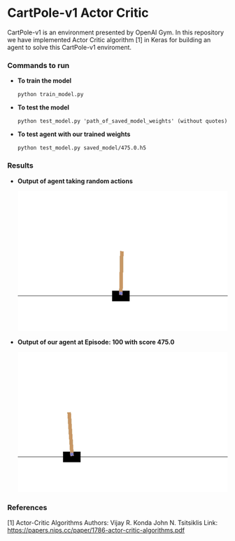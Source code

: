 # CartPole-v1 Actor Critic
CartPole-v1 is an environment presented by OpenAI Gym. In this repository we have implemented Actor Critic algorithm [1] in Keras for building an agent to solve this CartPole-v1 enviroment.

### Commands to run
  * **To train the model**

        python train_model.py

  * **To test the model**
        
        python test_model.py 'path_of_saved_model_weights' (without quotes)

  * **To test agent with our trained weights** 
 
        python test_model.py saved_model/475.0.h5


### Results

 * **Output of agent taking random actions**

      ![Episode: 0](demo/cartpole-v1_random.gif)

 * **Output of our agent at Episode: 100 with score 475.0**
 
      ![Episode: 100, Score:475.0](demo/cartpole-v1_our.gif)


### References
[1] Actor-Critic Algorithms 
    Authors: Vijay R. Konda John N. Tsitsiklis
    Link: https://papers.nips.cc/paper/1786-actor-critic-algorithms.pdf


